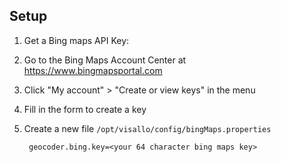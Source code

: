 
Setup
-----

1. Get a Bing maps API Key:
  1. Go to the Bing Maps Account Center at https://www.bingmapsportal.com
  1. Click "My account" > "Create or view keys" in the menu
  1. Fill in the form to create a key
1. Create a new file `/opt/visallo/config/bingMaps.properties`

        geocoder.bing.key=<your 64 character bing maps key>
